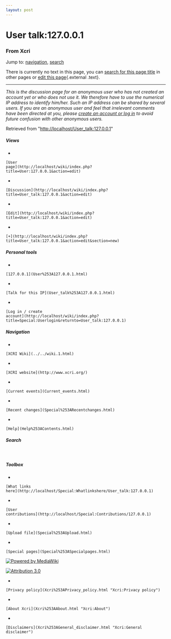 ```yaml
---
layout: post
---
```


<script>
  (function(i,s,o,g,r,a,m){i['GoogleAnalyticsObject']=r;i[r]=i[r]||function(){
  (i[r].q=i[r].q||[]).push(arguments)},i[r].l=1*new Date();a=s.createElement(o),
  m=s.getElementsByTagName(o)[0];a.async=1;a.src=g;m.parentNode.insertBefore(a,m)
  })(window,document,'script','https://www.google-analytics.com/analytics.js','ga');

  ga('create', 'UA-73710929-3', 'auto');
  ga('send', 'pageview');

</script>







User talk:127.0.0.1 
===================













### From Xcri 







Jump to: [navigation](User_talk%253A127.0.0.1.html#column-one),
[search](User_talk%253A127.0.0.1.html#searchInput)





There is currently no text in this page, you can [search for this page
title](http://localhost/Special:Search/127.0.0.1 "Special:Search/127.0.0.1")
in other pages or [edit this
page](http://localhost/wiki/index.php?title=User_talk:127.0.0.1&action=edit "http://localhost/wiki/index.php?title=User_talk:127.0.0.1&action=edit"){.external
.text}.



------------------------------------------------------------------------

*This is the discussion page for an anonymous user who has not created
an account yet or who does not use it. We therefore have to use the
numerical IP address to identify him/her. Such an IP address can be
shared by several users. If you are an anonymous user and feel that
irrelevant comments have been directed at you, please [create an account
or log
in](http://localhost/Special:Userlogin "Special:Userlogin")
to avoid future confusion with other anonymous users.*


Retrieved from
"[http://localhost/User\_talk:127.0.0.1](User_talk%253A127.0.0.1.html)"

















##### Views



-   

    

    [User
    page](http://localhost/wiki/index.php?title=User:127.0.0.1&action=edit)
-   

    

    [Discussion](http://localhost/wiki/index.php?title=User_talk:127.0.0.1&action=edit)
-   

    

    [Edit](http://localhost/wiki/index.php?title=User_talk:127.0.0.1&action=edit)
-   

    

    [+](http://localhost/wiki/index.php?title=User_talk:127.0.0.1&action=edit&section=new)







##### Personal tools



-   

    

    [127.0.0.1](User%253A127.0.0.1.html)
-   

    

    [Talk for this IP](User_talk%253A127.0.0.1.html)
-   

    

    [Log in / create
    account](http://localhost/wiki/index.php?title=Special:Userlogin&returnto=User_talk:127.0.0.1)











[](../../wiki.1.html "XCRI Wiki")





##### Navigation



-   

    

    [XCRI Wiki](../../wiki.1.html)
-   

    

    [XCRI website](http://www.xcri.org/)
-   

    

    [Current events](Current_events.html)
-   

    

    [Recent changes](Special%253ARecentchanges.html)
-   

    

    [Help](Help%253AContents.html)







##### Search





 









##### Toolbox



-   

    

    [What links
    here](http://localhost/Special:Whatlinkshere/User_talk:127.0.0.1)
-   

    

    [User
    contributions](http://localhost/Special:Contributions/127.0.0.1)
-   

    

    [Upload file](Special%253AUpload.html)
-   

    

    [Special pages](Special%253ASpecialpages.html)















[![Powered by
MediaWiki](../skins/common/images/poweredby_mediawiki_88x31.png)](http://www.mediawiki.org/)





[![Attribution 3.0
](http://i.creativecommons.org/l/by/3.0/88x31.png)](http://creativecommons.org/licenses/by/3.0/)



-   

    

    [Privacy policy](Xcri%253APrivacy_policy.html "Xcri:Privacy policy")
-   

    

    [About Xcri](Xcri%253AAbout.html "Xcri:About")
-   

    

    [Disclaimers](Xcri%253AGeneral_disclaimer.html "Xcri:General disclaimer")




